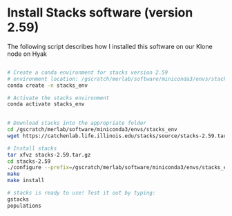 # Install Stacks software (version 2.59)
The following script describes how I installed this software on our Klone node on Hyak

``` bash 

# Create a conda environment for stacks version 2.59
# environment location: /gscratch/merlab/software/miniconda3/envs/stacks_env
conda create -n stacks_env

# Activate the stacks environment
conda activate stacks_env
 

# Download stacks into the appropriate folder
cd /gscratch/merlab/software/miniconda3/envs/stacks_env
wget https://catchenlab.life.illinois.edu/stacks/source/stacks-2.59.tar.gz

# Install stacks
tar xfvz stacks-2.59.tar.gz
cd stacks-2.59
./configure --prefix=/gscratch/merlab/software/miniconda3/envs/stacks_env 
make
make install

# stacks is ready to use! Test it out by typing:
gstacks
populations

```
